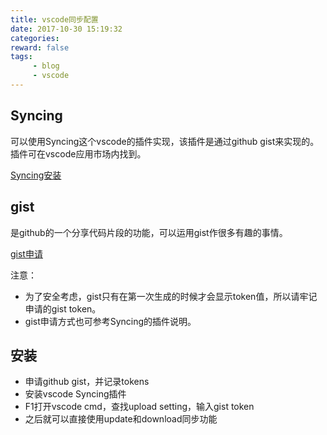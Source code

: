 ```yaml
---
title: vscode同步配置
date: 2017-10-30 15:19:32
categories:
reward: false
tags:
     - blog
     - vscode
---
```


## Syncing
可以使用Syncing这个vscode的插件实现，该插件是通过github gist来实现的。插件可在vscode应用市场内找到。

[Syncing安装](https://marketplace.visualstudio.com/items?itemName=nonoroazoro.syncing)

## gist
是github的一个分享代码片段的功能，可以运用gist作很多有趣的事情。

[gist申请](https://help.github.com/articles/creating-a-personal-access-token-for-the-command-line/)

注意：
+ 为了安全考虑，gist只有在第一次生成的时候才会显示token值，所以请牢记申请的gist token。
+ gist申请方式也可参考Syncing的插件说明。

<!--more-->

## 安装
+ 申请github gist，并记录tokens
+ 安装vscode Syncing插件
+ F1打开vscode cmd，查找upload setting，输入gist token
+ 之后就可以直接使用update和download同步功能